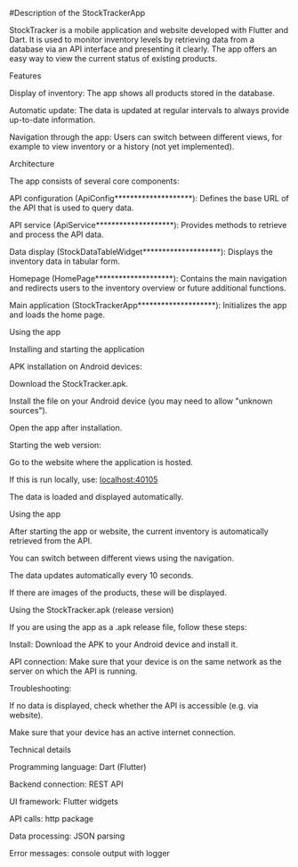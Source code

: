 #Description of the StockTrackerApp

StockTracker is a mobile application and website developed with Flutter and Dart. It is used to monitor inventory levels by retrieving data from a database via an API interface and presenting it clearly. The app offers an easy way to view the current status of existing products.

Features

Display of inventory: The app shows all products stored in the database.

Automatic update: The data is updated at regular intervals to always provide up-to-date information.

Navigation through the app: Users can switch between different views, for example to view inventory or a history (not yet implemented).

Architecture

The app consists of several core components:

API configuration (ApiConfig********************): Defines the base URL of the API that is used to query data.

API service (ApiService********************): Provides methods to retrieve and process the API data.

Data display (StockDataTableWidget********************): Displays the inventory data in tabular form.

Homepage (HomePage********************): Contains the main navigation and redirects users to the inventory overview or future additional functions.

Main application (StockTrackerApp********************): Initializes the app and loads the home page.

Using the app

Installing and starting the application

APK installation on Android devices:

Download the StockTracker.apk.

Install the file on your Android device (you may need to allow "unknown sources").

Open the app after installation.

Starting the web version:

Go to the website where the application is hosted.

If this is run locally, use: <localhost:40105>

The data is loaded and displayed automatically.

Using the app

After starting the app or website, the current inventory is automatically retrieved from the API.

You can switch between different views using the navigation.

The data updates automatically every 10 seconds.

If there are images of the products, these will be displayed.

Using the StockTracker.apk (release version)

If you are using the app as a .apk release file, follow these steps:

Install: Download the APK to your Android device and install it.

API connection: Make sure that your device is on the same network as the server on which the API is running.

Troubleshooting:

If no data is displayed, check whether the API is accessible (e.g. via website).

Make sure that your device has an active internet connection.

Technical details

Programming language: Dart (Flutter)

Backend connection: REST API

UI framework: Flutter widgets

API calls: http package

Data processing: JSON parsing

Error messages: console output with logger